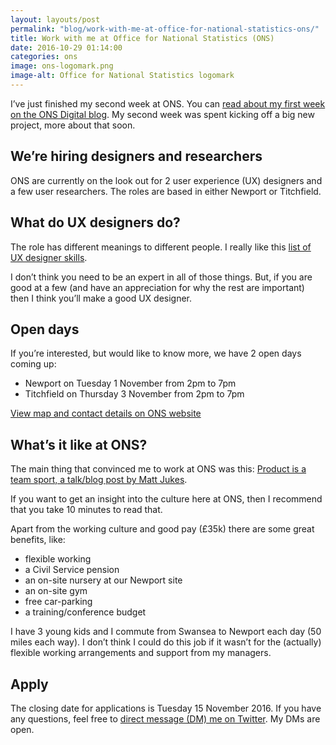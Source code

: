 ```yaml
---
layout: layouts/post
permalink: "blog/work-with-me-at-office-for-national-statistics-ons/"
title: Work with me at Office for National Statistics (ONS)
date: 2016-10-29 01:14:00  
categories: ons
image: ons-logomark.png
image-alt: Office for National Statistics logomark
---
```


I’ve just finished my second week at ONS. You can [read about my first week on the ONS Digital blog](https://digitalblog.ons.gov.uk/2016/10/21/my-first-week/). My second week was spent kicking off a big new project, more about that soon.

## We’re hiring designers and researchers

ONS are currently on the look out for 2 user experience (UX) designers and a few user researchers. The roles are based in either Newport or Titchfield.

## What do UX designers do?
The role has different meanings to different people. I really like this [list of UX designer skills](/blog/user-experience-ux-designer-skills/).

I don’t think you need to be an expert in all of those things. But, if you are good at a few (and have an appreciation for why the rest are important) then I think you’ll make a good UX designer.

## Open days

If you’re interested, but would like to know more, we have 2 open days coming up:

- Newport on Tuesday 1 November from 2pm to 7pm
- Titchfield on Thursday 3 November from 2pm to 7pm

[View map and contact details on ONS website](https://www.ons.gov.uk/aboutus/contactus/officelocations)

## What’s it like at ONS?

The main thing that convinced me to work at ONS was this: [Product is a team sport, a talk/blog post by Matt Jukes](https://productforthepeople.xyz/product-is-a-team-sport-c50d234745e#.uk86uylv5).

If you want to get an insight into the culture here at ONS, then I recommend that you take 10 minutes to read that.

Apart from the working culture and good pay (£35k) there are some great benefits, like:

- flexible working
- a Civil Service pension
- an on-site nursery at our Newport site
- an on-site gym
- free car-parking
- a training/conference budget

I have 3 young kids and I commute from Swansea to Newport each day (50 miles each way). I don’t think I could do this job if it wasn’t for the (actually) flexible working arrangements and support from my managers.

## Apply
The closing date for applications is Tuesday 15 November 2016. If you have any questions, feel free to [direct message (DM) me on Twitter](https://twitter.com/benjystanton). My DMs are open.
